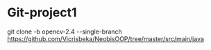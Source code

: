 # Git-project1
git clone -b opencv-2.4 --single-branch https://github.com/Vicrisbeka/NeobisOOP/tree/master/src/main/java
